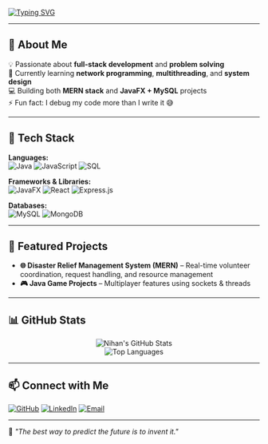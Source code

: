 <!-- Typing SVG -->
[![Typing SVG](https://readme-typing-svg.demolab.com?font=Fira+Code&size=24&pause=1000&color=00BFFF&center=true&vCenter=true&width=900&lines=Hi+there%2C+I'm+Nihan+👋;Full+Stack+Developer;JavaFX+%7C+MERN+Stack+%7C+MySQL;Always+Learning+%26+Building+🚀)](https://git.io/typing-svg)

---

## 🚀 About Me
💡 Passionate about **full-stack development** and **problem solving**  
🌱 Currently learning **network programming**, **multithreading**, and **system design**  
💻 Building both **MERN stack** and **JavaFX + MySQL** projects  
⚡ Fun fact: I debug my code more than I write it 😅  

---

## 🔧 Tech Stack
**Languages:**  
![Java](https://img.shields.io/badge/Java-ED8B00?style=for-the-badge&logo=openjdk&logoColor=white)
![JavaScript](https://img.shields.io/badge/JavaScript-F7DF1E?style=for-the-badge&logo=javascript&logoColor=black)
![SQL](https://img.shields.io/badge/SQL-4479A1?style=for-the-badge&logo=MySQL&logoColor=white)

**Frameworks & Libraries:**  
![JavaFX](https://img.shields.io/badge/JavaFX-FF6F00?style=for-the-badge&logo=java&logoColor=white)
![React](https://img.shields.io/badge/React-20232A?style=for-the-badge&logo=react&logoColor=61DAFB)
![Express.js](https://img.shields.io/badge/Express.js-404D59?style=for-the-badge)

**Databases:**  
![MySQL](https://img.shields.io/badge/MySQL-005C84?style=for-the-badge&logo=mysql&logoColor=white)
![MongoDB](https://img.shields.io/badge/MongoDB-4EA94B?style=for-the-badge&logo=mongodb&logoColor=white)

---

## 📌 Featured Projects
- **🌐 Disaster Relief Management System (MERN)** – Real-time volunteer coordination, request handling, and resource management  
- **🎮 Java Game Projects** – Multiplayer features using sockets & threads  

---

## 📊 GitHub Stats
<div align="center">
  
![Nihan's GitHub Stats](https://github-readme-stats.vercel.app/api?username=Nihan2609&show_icons=true&theme=tokyonight&hide_border=true)  
![Top Languages](https://github-readme-stats.vercel.app/api/top-langs/?username=Nihan2609&layout=compact&theme=tokyonight&hide_border=true)

</div>

---

## 📫 Connect with Me
[![GitHub](https://img.shields.io/badge/-GitHub-181717?style=for-the-badge&logo=github)](https://github.com/Nihan2609)
[![LinkedIn](https://img.shields.io/badge/-LinkedIn-0077B5?style=for-the-badge&logo=linkedin)]([https://www.linkedin.com/in/YOUR-LINK](https://www.linkedin.com/in/al-farhan-nihan-71a9a8271/))
[![Email](https://img.shields.io/badge/-Email-D14836?style=for-the-badge&logo=gmail&logoColor=white)](mailto:alnihan196@gmail.com)

---

💬 *"The best way to predict the future is to invent it."*
